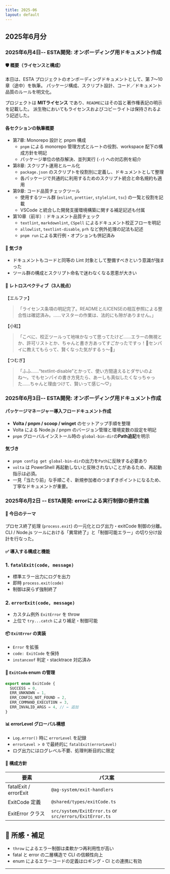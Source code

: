 ```yaml
---
title: 2025-06
layout: default
---
```


## 2025年6月分

### 2025年6月4日-- ESTA開発: オンボーディング用ドキュメント作成

#### 🛡️ 概要（ライセンスと構成）

本日は、ESTA プロジェクトのオンボーディングドキュメントとして、第 7〜10 章（途中）を執筆。
パッケージ構成、スクリプト設計、コード／ドキュメント品質のルールを明文化。

プロジェクトは **MITライセンス** であり、`README`にはその旨と著作権表記の明示を記載した。
派生物においてもライセンスおよびコピーライトは保持されるよう記述した。

#### 各セクションの執筆概要

- 第7章: Monorepo 設計と pnpm 構成
  - `pnpm` による monorepo 管理方式とルートの役割、workspace 配下の構成方針を明記
  - パッケージ単位の依存解決、並列実行 (`-r`) への対応例を紹介
- 第8章: スクリプト運用とルール化
  - `package.json` のスクリプトを役割別に定義し、ドキュメントとして整理
  - 各パッケージで共通的に利用するためのスクリプト統合と命名規約も適用
- 第9章: コード品質チェックツール
  - 使用するツール群 (`eslint`, `prettier`, `stylelint`, `tsc`) の一覧と役割を記載
  - VSCode と統合した開発支援環境構築に関する補足記述も付属
- 第10章（前半）: ドキュメント品質チェック
  - `textlint`, `markdownlint`, `CSpell` によるドキュメント校正フローを明記
  - `allowlist`, `textlint-disable`, `prh` など例外処理の記法も記述
  - `pnpm run` による実行例・オプションも併記済み

#### 🌸 気づき

- ドキュメントもコードと同等の Lint 対象として整備すべきという意識が強まった
- ツール群の構成とスクリプト命名で迷わなくなる恩恵が大きい

#### 🔁 レトロスペクティブ（3人視点）

【エルファ】
> 「ライセンス条項の明記完了。READMEと/LICENSEの相互参照による整合性は確認済み。……マスターの作業は、法的にも隙がありません。」

【小紅】
> 「こべに、校正ツールって地味かなって思ってたけど……エラーの無視とか、許可リストとか、ちゃんと書き方あってすごかったですっ！🥺センパイに教えてもらって、賢くなった気がするぅ〜💖」

【つむぎ】
> 「ふふ……“textlint-disable”とかって、使い方間違えるとダサいのよね〜。でもセンパイの書き方見たら、あーしも真似したくなっちゃった……ちゃんと理由つけて、賢いって感じ〜♡」

### 2025年6月3日-- ESTA開発: オンボーディング用ドキュメント作成

#### パッケージマネージャー導入フロードキュメント作成

- **Volta / pnpm / scoop / winget** のセットアップ手順を整理
- Volta による Node.js / pnpm のバージョン管理と環境変数の設定を明記
- `pnpm` グローバルインストール時の `global-bin-dir`の**Path追記**を明示

#### 気づき

- `pnpm config get global-bin-dir`の出力を`Path`に反映する必要あり
- `volta` は PowerShell 再起動しないと反映されないことがあるため、再起動指示は必須。
- 一見「当たり前」な手順こそ、新規参加者のつまずきポイントになるため、丁寧なドキュメントが重要。

### 2025年6月2日 -- ESTA開発: errorによる実行制御の要件定義

#### 🔧 今日のテーマ

プロセス終了処理 (`process.exit`) の一元化とログ出力・exitCode 制御の分離。
CLI / Node.js ツールにおける「異常終了」と「制御可能エラー」の切り分け設計を行なった。

#### ✅ 導入する構成と機能

### 1. `fatalExit(code, message)`

- 標準エラー出力にログを出力
- 即時 `process.exit(code)`
- 制御は戻らず強制終了

### 2. `errorExit(code, message)`

- カスタム例外 `ExitError` を throw
- 上位で `try...catch` により補足・制御可能

#### 📦 `ExitError` の実装

- `Error` を拡張
- `code: ExitCode` を保持
- `instanceof` 判定・stacktrace 対応済み

#### 🔢 `ExitCode` enum の管理

```ts
export enum ExitCode {
  SUCCESS = 0,
  ERR_UNKNOWN = 1,
  ERR_CONFIG_NOT_FOUND = 2,
  ERR_COMMAND_EXECUTION = 3,
  ERR_INVALID_ARGS = 4, // ← 追加
}
```

#### 📊 errorLevel グローバル構想

- `Log.error()` 時に `errorLevel` を記録
- `errorLevel > 0` で最終的に `fatalExit(errorLevel)`
- ログ出力にはログレベル不要、処理判断目的に限定

#### 📁 構成方針

| 要素 | パス案 |
|------|--------|
| fatalExit / errorExit | `@ag-system/exit-handlers` |
| ExitCode 定義 | `@shared/types/exitCode.ts` |
| ExitError クラス | `src/system/ExitError.ts` or `src/errors/ExitError.ts` |

## 📝 所感・補足

- `throw` によるエラー制御は柔軟かつ再利用性が高い
- fatal と error の二層構造で CLI の信頼性向上
- enum によるエラーコードの定義はロギング・CI との連携に有効

---
